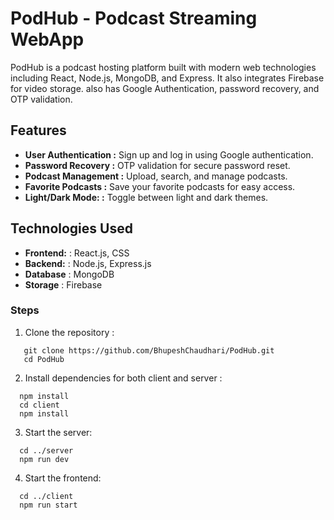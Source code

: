 # PodHub - Podcast Streaming WebApp

PodHub is a podcast hosting platform built with modern web technologies including React, Node.js, MongoDB, and Express. It also integrates Firebase for video storage. also has Google Authentication, password recovery, and OTP validation.
## Features

- **User Authentication :** Sign up and log in using Google authentication.
- **Password Recovery :** OTP validation for secure password reset.
- **Podcast Management :** Upload, search, and manage podcasts.
- **Favorite Podcasts :** Save your favorite podcasts for easy access.
- **Light/Dark Mode: :** Toggle between light and dark themes.

## Technologies Used

- **Frontend:** : React.js, CSS
- **Backend:** : Node.js, Express.js
- **Database** : MongoDB
- **Storage** : Firebase

### Steps

1. Clone the repository :
```
   git clone https://github.com/BhupeshChaudhari/PodHub.git
   cd PodHub
```

2. Install dependencies for both client and server : 
```
  npm install
  cd client
  npm install
```

3. Start the server:
```
  cd ../server
  npm run dev
```

4. Start the frontend:
```
  cd ../client
  npm run start
```

